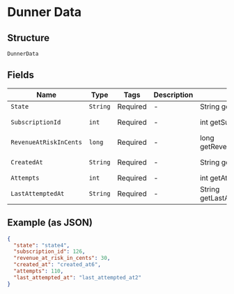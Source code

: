 
# Dunner Data

## Structure

`DunnerData`

## Fields

| Name | Type | Tags | Description | Getter | Setter |
|  --- | --- | --- | --- | --- | --- |
| `State` | `String` | Required | - | String getState() | setState(String state) |
| `SubscriptionId` | `int` | Required | - | int getSubscriptionId() | setSubscriptionId(int subscriptionId) |
| `RevenueAtRiskInCents` | `long` | Required | - | long getRevenueAtRiskInCents() | setRevenueAtRiskInCents(long revenueAtRiskInCents) |
| `CreatedAt` | `String` | Required | - | String getCreatedAt() | setCreatedAt(String createdAt) |
| `Attempts` | `int` | Required | - | int getAttempts() | setAttempts(int attempts) |
| `LastAttemptedAt` | `String` | Required | - | String getLastAttemptedAt() | setLastAttemptedAt(String lastAttemptedAt) |

## Example (as JSON)

```json
{
  "state": "state4",
  "subscription_id": 126,
  "revenue_at_risk_in_cents": 30,
  "created_at": "created_at6",
  "attempts": 110,
  "last_attempted_at": "last_attempted_at2"
}
```

